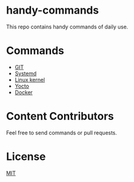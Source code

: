 # handy-commands
This repo contains handy commands of daily use.

# Commands
- [GIT](git.md)
- [Systemd](systemd.md)
- [Linux kernel](linux-kernel.md)
- [Yocto](yocto.md)
- [Docker](docker.md)

# Content Contributors
Feel free to send commands or pull requests.

# License
[MIT](LICENSE)
